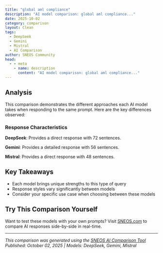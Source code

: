 ```yaml
---
title: "global aml compliance"
description: "AI model comparison: global aml compliance..."
date: 2025-10-02
category: comparison
layout: Clean
tags:
  - DeepSeek
  - Gemini
  - Mistral
  - AI Comparison
author: SNEOS Community
head:
  - - meta
    - name: description
      content: "AI model comparison: global aml compliance..."
---
```


<ChatComparison
  title="global aml compliance"
  prompt="global aml compliance"
  :responses='{"DeepSeek": "Of course. Here is a comprehensive overview of **Global AML (Anti-Money Laundering) Compliance**, covering its importance, key components, major frameworks, and current challenges.\n\n### Executive Summary\n\n**Global AML Compliance** refers to the set of laws, regulations, procedures, and technologies that financial institutions and other regulated entities implement to prevent, detect, and report money laundering and terrorist financing activities across international borders. It\u0027s a complex, dynamic field driven by the global effort to combat financial crime.\n\n---\n\n### 1. Why is Global AML Compliance Critical?\n\n* **Combating Crime:** Money laundering is the lifeblood of serious crimes like drug trafficking, terrorism, corruption, and tax evasion. Effective AML systems disrupt these illicit activities.\n* **Protecting Financial System Integrity:** It helps maintain the stability and integrity of the global financial system by preventing its misuse by criminals.\n* **Legal and Regulatory Obligation:** Failure to comply results in severe consequences, including:\n * **Massive Fines** (billions of dollars in some cases)\n * **Criminal Prosecution** of individuals and the entity\n * **Loss of Licenses** to operate\n * **Reputational Damage** that can be fatal to a business\n* **National Security:** Directly supports efforts to combat terrorism financing (CFT - Counter-Financing of Terrorism) and the proliferation of weapons of mass destruction (PF - Proliferation Financing).\n\n---\n\n### 2. The Core Components of an AML Compliance Program (The \u0022Five Pillars\u0022)\n\nWhile specifics vary by jurisdiction, most global frameworks are built on these five pillars:\n\n1. **Internal Policies, Procedures, and Controls:** A documented framework outlining how the institution will comply with AML regulations.\n2. **Designated Compliance Officer:** An individual with the expertise and authority to oversee the AML program.\n3. **Customer Due Diligence (CDD) \u0026 Know Your Customer (KYC):**\n * **CDD:** The process of identifying the customer and verifying their identity.\n * **Enhanced Due Diligence (EDD):** Additional checks for higher-risk customers (e.g., Politically Exposed Persons - PEPs, customers from high-risk jurisdictions).\n4. **Ongoing Monitoring and Suspicious Activity Reporting (SAR):** Continuously monitoring customer transactions for suspicious patterns and filing reports with the national Financial Intelligence Unit (FIU).\n5. **Employee Training:** Regular, role-specific training to ensure staff can recognize and respond to potential money laundering activities.\n\n---\n\n### 3. Key Global AML Standards and Bodies\n\nGlobal compliance is shaped by a few key international organizations:\n\n| Body | Full Name | Role \u0026 Influence |\n| :--- | :--- | :--- |\n| **FATF** | **Financial Action Task Force** | The global standard-setter. It issues the **40 Recommendations**, which are the international benchmark for AML/CFT. It does not enforce laws but \u0022names and shames\u0022 non-compliant countries through its \u0022grey list\u0022 and \u0022black list.\u0022 |\n| **UN** | **United Nations** | Passes international conventions (e.g., the Palermo Convention, the Terrorist Financing Convention) that obligate member states to enact AML laws. |\n| **IMF \u0026 World Bank** | **International Monetary Fund \u0026 World Bank** | Provide technical assistance and assess countries\u0027 AML frameworks as part of their financial sector reviews. |\n| **Egmont Group** | **Egmont Group of Financial Intelligence Units** | A network of national FIUs that facilitates international cooperation and information sharing. |\n\n---\n\n### 4. Major Regional and National Frameworks\n\nInternational standards are implemented through regional and national laws:\n\n* **United States:** The cornerstone is the **Bank Secrecy Act (BSA)**, enforced by **FinCEN** (Financial Crimes Enforcement Network). The **USA PATRIOT Act** significantly expanded its scope.\n* **European Union:** Implements AML directives into binding law for member states. The **6th Anti-Money Laundering Directive (6AMLD)** is the latest, emphasizing stricter liability and a harmonized list of predicate offenses.\n* **United Kingdom:** Post-Brexit, the **UK Money Laundering Regulations** transposed EU directives and are now enforced by the FCA, with the **Economic Crime Act** providing further powers.\n* **Asia-Pacific:** Jurisdictions like **Singapore (MAS), Hong Kong (HKMA)**, and **Australia (AUSTRAC)** have robust, well-regarded AML regimes that closely follow FATF standards.\n\n---\n\n### 5. Current Challenges and Future Trends\n\nThe field is constantly evolving in response to new threats and technologies.\n\n1. **Digital Assets \u0026 Cryptocurrency:** Regulating decentralized finance (DeFi) and virtual asset service providers (VASPs) is a top priority for FATF and national regulators. The **\u0022Travel Rule\u0022** is a major challenge for VASPs.\n2. **Technological Innovation:**\n * **AI and Machine Learning:** Used to enhance transaction monitoring, reduce false positives, and identify complex, non-obvious patterns.\n * **RegTech (Regulatory Technology):** Solutions for automating KYC, sanctions screening, and customer risk scoring.\n3. **Increased Scrutiny on Enablers:** Law firms, accounting firms, real estate agents, and trust and company service providers are facing much stricter enforcement as they are often used to launder money.\n4. **Beneficial Ownership Transparency:** A global push for public or centralized registers of beneficial ownership to peel back the corporate veil that hides illicit actors.\n5. **Cross-Border Data Sharing:** Balancing effective information sharing between institutions and across borders with strict data privacy laws (like GDPR).\n6. **Environmental, Social, and Governance (ESG):** AML is increasingly linked to fighting corruption and environmental crime (e.g., illegal logging, mining), which are predicate offenses to money laundering.\n\n---\n\n### 6. Practical Steps for a Multinational Corporation\n\n1. **Centralized Framework with Localization:** Develop a global AML policy but allow for localization to meet specific jurisdictional requirements.\n2. **Enterprise-Wide Risk Assessment:** Conduct a thorough assessment to identify and understand the money laundering risks across all business lines, customers, and geographies.\n3. **Leverage Technology:** Invest in a unified transaction monitoring system, a centralized KYC platform, and efficient sanctions screening tools.\n4. **Regular Independent Testing:** Have the AML program audited regularly by a third party or an independent internal audit function.\n5. **Senior Management Oversight:** Ensure the Board of Directors and C-suite are fully engaged and understand their personal liability in many jurisdictions.\n\n### Conclusion\n\n**Global AML compliance is not a static, one-time project but a continuous, risk-based process.** Organizations must stay agile, informed about regulatory changes, and proactive in adopting new technologies to effectively combat financial crime and protect themselves from severe regulatory and reputational harm. The cost of non-compliance far outweighs the cost of building a robust, global AML program.", "Gemini": "AML compliance, or Anti-Money Laundering compliance, is a set of laws, regulations, and procedures intended to prevent criminals from disguising illegally obtained funds as legitimate income. It\u0027s a critical aspect of the financial system and affects a wide range of businesses, not just banks.\n\nHere\u0027s a breakdown of key aspects of global AML compliance:\n\n**Why is it important globally?**\n\n* **Combating Financial Crime:** AML efforts aim to stop the flow of money that fuels illicit activities like terrorism, drug trafficking, human trafficking, corruption, and other organized crimes.\n* **Protecting the Financial System:** Money laundering can destabilize financial institutions and entire economies. AML regulations are designed to safeguard the integrity of the financial system.\n* **International Cooperation:** Money laundering is often a cross-border activity. Global AML compliance requires international collaboration to share information, harmonize regulations, and pursue criminal networks.\n* **Reputational Risk:** Organizations that fail to comply with AML regulations face severe penalties, including fines, legal action, and damage to their reputation. This can lead to loss of business and difficulty attracting investors.\n\n**Key Elements of AML Compliance Programs:**\n\nWhile specific requirements vary by jurisdiction, most effective AML programs include the following:\n\n* **Customer Due Diligence (CDD):**\n * **Know Your Customer (KYC):** Verifying the identity of customers and understanding the nature of their business. This includes collecting and analyzing customer information to assess the risk they pose.\n * **Enhanced Due Diligence (EDD):** Conducting more thorough investigations for high-risk customers or transactions. This can include deeper background checks, verifying sources of funds, and ongoing monitoring.\n* **Transaction Monitoring:** Monitoring customer transactions for suspicious activity that could indicate money laundering. This involves using automated systems to flag transactions that exceed certain thresholds or exhibit unusual patterns.\n* **Reporting Suspicious Activity:** Filing Suspicious Activity Reports (SARs) or Suspicious Transaction Reports (STRs) with the appropriate regulatory authorities when suspicious activity is detected.\n* **Record Keeping:** Maintaining detailed records of customer information, transactions, and AML compliance efforts. These records are essential for audits and investigations.\n* **AML Compliance Officer:** Designating a responsible individual or team to oversee the organization\u0027s AML compliance program. The AML compliance officer is responsible for developing and implementing policies and procedures, training employees, and ensuring ongoing compliance.\n* **Employee Training:** Providing regular training to employees on AML regulations, policies, and procedures. This ensures that employees are aware of their responsibilities and can identify and report suspicious activity.\n* **Independent Audit:** Conducting regular independent audits of the AML compliance program to identify weaknesses and ensure its effectiveness.\n\n**Key Global Organizations and Standards:**\n\n* **Financial Action Task Force (FATF):** An inter-governmental body that sets international standards for combating money laundering and terrorist financing. FATF recommendations are widely adopted by countries around the world. They also maintain lists of high-risk and non-cooperative jurisdictions.\n* **Wolfsberg Group:** An association of global banks that develops standards and guidelines for private banking and related financial services to prevent money laundering, terrorist financing, and other financial crimes.\n* **United Nations (UN):** The UN has several conventions and resolutions related to combating money laundering and terrorist financing.\n* **Basel Committee on Banking Supervision (BCBS):** Sets standards for banking regulation, including AML, and aims to promote sound risk management practices.\n\n**Geographic Variations and Specific Requirements:**\n\nAML laws and regulations vary significantly from country to country. Some key jurisdictions and their regulatory bodies include:\n\n* **United States:** Bank Secrecy Act (BSA), USA PATRIOT Act, Office of Foreign Assets Control (OFAC) regulations, enforced by FinCEN (Financial Crimes Enforcement Network).\n* **European Union:** AML Directives, enforced by individual member states\u0027 regulatory authorities. The EU also has regulations on cross-border transfers of funds.\n* **United Kingdom:** Proceeds of Crime Act (POCA), Money Laundering Regulations, enforced by the Financial Conduct Authority (FCA).\n* **Canada:** Proceeds of Crime (Money Laundering) and Terrorist Financing Act (PCMLTFA), enforced by FINTRAC (Financial Transactions and Reports Analysis Centre of Canada).\n* **Australia:** Anti-Money Laundering and Counter-Terrorism Financing Act 2006 (AML/CTF Act), enforced by AUSTRAC (Australian Transaction Reports and Analysis Centre).\n* **Singapore:** Corruption, Drug Trafficking and Other Serious Crimes (Confiscation of Benefits) Act (CDSA), enforced by the Monetary Authority of Singapore (MAS).\n\n**Industries Affected:**\n\nAML compliance is not limited to traditional financial institutions. It impacts a broad range of industries, including:\n\n* **Banks and Credit Unions**\n* **Money Service Businesses (MSBs):** Money transmitters, currency exchanges, check cashers\n* **Securities Brokers and Dealers**\n* **Insurance Companies**\n* **Real Estate**\n* **Casinos**\n* **Precious Metals and Gem Dealers**\n* **Virtual Asset Service Providers (VASPs):** Cryptocurrency exchanges, custodians, and wallet providers\n* **Law Firms and Accounting Firms (in some jurisdictions)**\n\n**Challenges of Global AML Compliance:**\n\n* **Evolving Regulations:** AML regulations are constantly evolving to address new threats and vulnerabilities. Organizations must stay up-to-date on the latest changes and adapt their compliance programs accordingly.\n* **Technological Advancements:** Money launderers are increasingly using sophisticated technologies to conceal their activities. AML compliance programs must leverage technology to detect and prevent money laundering.\n* **Cross-Border Transactions:** Money laundering often involves complex cross-border transactions, making it difficult to track and trace illicit funds.\n* **Data Privacy Concerns:** AML compliance requires the collection and processing of personal data, which must be done in accordance with data privacy regulations such as GDPR.\n* **Implementation Costs:** Implementing and maintaining an effective AML compliance program can be costly, especially for smaller organizations.\n* **Lack of Harmonization:** While international standards exist, AML regulations still vary significantly across jurisdictions, creating complexity for organizations operating in multiple countries.\n\n**Best Practices for Global AML Compliance:**\n\n* **Risk-Based Approach:** Develop a risk-based approach to AML compliance, focusing resources on the areas that pose the greatest risk of money laundering.\n* **Strong Governance and Oversight:** Establish strong governance and oversight structures to ensure that the AML compliance program is effective and accountable.\n* **Technology Solutions:** Leverage technology solutions to automate AML processes, improve efficiency, and enhance detection capabilities.\n* **Collaboration and Information Sharing:** Collaborate with other organizations and share information with regulatory authorities to enhance AML efforts.\n* **Continuous Improvement:** Continuously monitor and improve the AML compliance program to ensure that it remains effective and up-to-date.\n\nIn conclusion, global AML compliance is a complex and ever-evolving field. Organizations must understand the relevant laws and regulations, implement effective compliance programs, and stay vigilant in the fight against money laundering. Failure to comply can result in severe penalties and reputational damage. Consulting with legal and compliance experts is crucial for navigating the complexities of global AML compliance.\n", "Mistral": "Global Anti-Money Laundering (AML) compliance involves adhering to international standards and regulations aimed at preventing, detecting, and reporting money laundering activities. Here are some key aspects and best practices for global AML compliance:\n\n### Key Aspects of Global AML Compliance\n\n1. **Know Your Customer (KYC)**:\n - **Customer Identification**: Verify the identity of customers using reliable documents, data, or information.\n - **Customer Due Diligence (CDD)**: Assess the risk associated with customers and monitor their transactions.\n - **Enhanced Due Diligence (EDD)**: Apply additional scrutiny for higher-risk customers, such as Politically Exposed Persons (PEPs) or those from high-risk jurisdictions.\n\n2. **Transaction Monitoring**:\n - Implement systems to monitor and analyze customer transactions for suspicious activities.\n - Use automated tools and algorithms to detect unusual patterns or anomalies.\n\n3. **Reporting**:\n - **Suspicious Activity Reports (SARs)**: Report any suspicious transactions or activities to the relevant authorities.\n - **Currency Transaction Reports (CTRs)**: Report large cash transactions above a certain threshold.\n\n4. **Record Keeping**:\n - Maintain detailed records of customer information, transactions, and compliance activities for a specified period.\n\n5. **Training and Awareness**:\n - Provide regular training to employees on AML regulations, procedures, and best practices.\n - Ensure that all staff are aware of their roles and responsibilities in AML compliance.\n\n6. **Internal Controls and Audits**:\n - Establish robust internal controls to prevent and detect money laundering.\n - Conduct regular internal and external audits to assess the effectiveness of AML programs.\n\n7. **Risk Assessment**:\n - Conduct a comprehensive risk assessment to identify and mitigate AML risks.\n - Regularly update the risk assessment to reflect changes in the business environment.\n\n### International Standards and Regulations\n\n1. **Financial Action Task Force (FATF)**:\n - The FATF sets international standards for AML and combating the financing of terrorism (CFT).\n - FATF recommendations are widely adopted by countries around the world.\n\n2. **Basel Committee on Banking Supervision**:\n - Provides guidelines and principles for sound risk management practices, including AML.\n\n3. **Wolfsberg Group**:\n - A group of global banks that develops AML principles and guidelines for the financial industry.\n\n4. **Egmont Group**:\n - A network of Financial Intelligence Units (FIUs) that share information and best practices on AML.\n\n### Best Practices for Global AML Compliance\n\n1. **Adopt a Risk-Based Approach**:\n - Tailor AML measures based on the risk profile of customers, products, and services.\n - Focus resources on higher-risk areas.\n\n2. **Leverage Technology**:\n - Use advanced analytics, machine learning, and artificial intelligence to enhance transaction monitoring and risk assessment.\n - Implement automated KYC and CDD processes to improve efficiency and accuracy.\n\n3. **Collaborate with Regulators and Peers**:\n - Engage with regulatory authorities to stay informed about changes in AML regulations and best practices.\n - Share information and collaborate with other financial institutions to enhance AML efforts.\n\n4. **Continuous Improvement**:\n - Regularly review and update AML policies, procedures, and controls.\n - Stay informed about emerging risks and trends in money laundering.\n\n5. **Customer Education**:\n - Educate customers about the importance of AML compliance and their role in preventing money laundering.\n - Provide clear communication about KYC and CDD requirements.\n\n### Conclusion\n\nGlobal AML compliance is a complex and evolving field that requires a comprehensive approach. By adhering to international standards, implementing robust internal controls, and leveraging technology, financial institutions can effectively manage AML risks and ensure compliance with regulatory requirements."}' 
  published-date="09:49"
/>

## Analysis

This comparison demonstrates the different approaches each AI model takes when responding to the same prompt. Here are the key differences observed:

### Response Characteristics

**DeepSeek**: Provides a direct response with 72 sentences. 

**Gemini**: Provides a detailed response with 56 sentences. 

**Mistral**: Provides a direct response with 48 sentences. 

## Key Takeaways

- Each model brings unique strengths to this type of query
- Response styles vary significantly between models
- Consider your specific use case when choosing between these models

## Try This Comparison Yourself

Want to test these models with your own prompts? Visit [SNEOS.com](https://sneos.com) to compare AI responses side-by-side in real-time.

---

*This comparison was generated using the [SNEOS AI Comparison Tool](https://sneos.com)*
*Published: October 02, 2025 | Models: DeepSeek, Gemini, Mistral*
